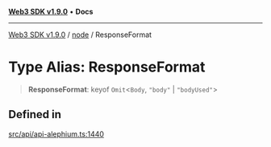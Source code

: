 [**Web3 SDK v1.9.0**](../../../README.md) • **Docs**

***

[Web3 SDK v1.9.0](../../../globals.md) / [node](../README.md) / ResponseFormat

# Type Alias: ResponseFormat

> **ResponseFormat**: keyof `Omit`\<`Body`, `"body"` \| `"bodyUsed"`\>

## Defined in

[src/api/api-alephium.ts:1440](https://github.com/Mystic-Nayy/alephium-web3/blob/ee41f5e0e7d7fb0b155fe62f05b2ac03772895ca/packages/web3/src/api/api-alephium.ts#L1440)
